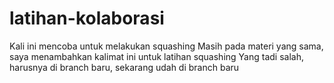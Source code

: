 # latihan-kolaborasi
Kali ini mencoba untuk melakukan squashing 
Masih pada materi yang sama, saya menambahkan kalimat ini untuk latihan squashing
Yang tadi salah, harusnya di branch baru, sekarang udah di branch baru

